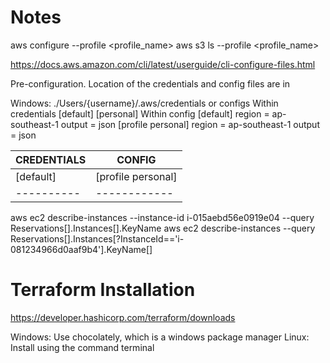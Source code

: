 # Notes

aws configure --profile <profile_name>
aws s3 ls --profile <profile_name>

https://docs.aws.amazon.com/cli/latest/userguide/cli-configure-files.html

Pre-configuration.
Location of the credentials and config files are in

Windows: ./Users/{username}/.aws/credentials or configs
Within credentials
[default]
[personal]
Within config
[default]
region = ap-southeast-1
output = json
[profile personal]
region = ap-southeast-1
output = json

| CREDENTIALS | CONFIG | 
| ------------| -------|
|[default] | [profile personal] |
|----------| ------------|


aws ec2 describe-instances --instance-id i-015aebd56e0919e04 --query Reservations[].Instances[].KeyName
aws ec2 describe-instances --query Reservations[].Instances[?InstanceId=='i-081234966d0aaf9b4'].KeyName[]


# Terraform Installation
https://developer.hashicorp.com/terraform/downloads

Windows: Use chocolately, which is a windows package manager 
Linux: Install using the command terminal